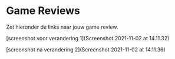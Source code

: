 # Game Reviews

Zet hieronder de links naar jouw game review.

[screenshot voor verandering 1](Screenshot 2021-11-02 at 14.11.32)

[screenshot na verandering 2](Screenshot 2021-11-02 at 14.11.36)
